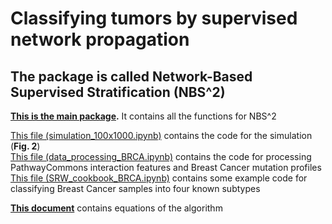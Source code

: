 # Classifying tumors by supervised network propagation   
## The package is called **Network-Based Supervised Stratification (NBS^2)**
    
**[This is the main package](./SRW_v044.py).** It contains all the functions for NBS^2  
  
[This file (simulation_100x1000.ipynb)](./simulation_100x1000.ipynb) contains the code for the simulation (**Fig. 2**)  
[This file (data_processing_BRCA.ipynb)](./data_processing_BRCA.ipynb) contains the code for processing PathwayCommons interaction features and Breast Cancer mutation profiles  
[This file (SRW_cookbook_BRCA.ipynb)](./SRW_cookbook_BRCA.ipynb) contains some example code for classifying Breast Cancer samples into four known subtypes   
  
**[This document](./equations_v044.ipynb)** contains equations of the algorithm  
